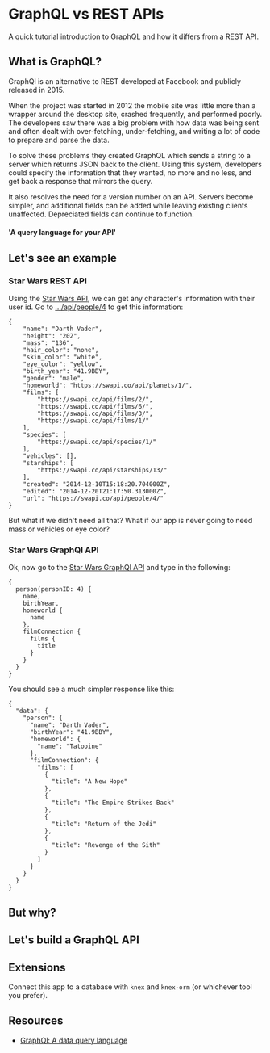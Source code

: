 # GraphQL vs REST APIs

A quick tutorial introduction to GraphQL and how it differs from a REST API.

## What is GraphQL?

GraphQl is an alternative to REST developed at Facebook and publicly released in 2015.

When the project was started in 2012 the mobile site was little more than a wrapper around the desktop site, crashed frequently, and performed poorly. The developers saw there was a big problem with how data was being sent and often dealt with over-fetching, under-fetching, and writing a lot of code to prepare and parse the data.

To solve these problems they created GraphQL which sends a string to a server which returns JSON back to the client. Using this system, developers could specify the information that they wanted, no more and no less, and get back a response that mirrors the query.

It also resolves the need for a version number on an API. Servers become simpler, and additional fields can be added while leaving existing clients unaffected. Depreciated fields can continue to function.

#### 'A query language for your API'

## Let's see an example

### Star Wars REST API

Using the [Star Wars API](https://swapi.co/), we can get any character's information with their user id.
Go to [.../api/people/4](https://swapi.co/api/people/4) to get this information:
```
{
    "name": "Darth Vader", 
    "height": "202", 
    "mass": "136", 
    "hair_color": "none", 
    "skin_color": "white", 
    "eye_color": "yellow", 
    "birth_year": "41.9BBY", 
    "gender": "male", 
    "homeworld": "https://swapi.co/api/planets/1/", 
    "films": [
        "https://swapi.co/api/films/2/", 
        "https://swapi.co/api/films/6/", 
        "https://swapi.co/api/films/3/", 
        "https://swapi.co/api/films/1/"
    ], 
    "species": [
        "https://swapi.co/api/species/1/"
    ], 
    "vehicles": [], 
    "starships": [
        "https://swapi.co/api/starships/13/"
    ], 
    "created": "2014-12-10T15:18:20.704000Z", 
    "edited": "2014-12-20T21:17:50.313000Z", 
    "url": "https://swapi.co/api/people/4/"
}
```

But what if we didn't need all that? What if our app is never going to need mass or vehicles or eye color? 

### Star Wars GraphQl API

Ok, now go to the [Star Wars GraphQl API](http://graphql.org/swapi-graphql/) and type in the following: 
```
{
  person(personID: 4) {
    name,
    birthYear,
    homeworld {
      name
    },
    filmConnection {
      films {
        title
      }
    }
  }
}
```

You should see a much simpler response like this: 
```
{
  "data": {
    "person": {
      "name": "Darth Vader",
      "birthYear": "41.9BBY",
      "homeworld": {
        "name": "Tatooine"
      },
      "filmConnection": {
        "films": [
          {
            "title": "A New Hope"
          },
          {
            "title": "The Empire Strikes Back"
          },
          {
            "title": "Return of the Jedi"
          },
          {
            "title": "Revenge of the Sith"
          }
        ]
      }
    }
  }
}
```

## But why?

## Let's build a GraphQL API

## Extensions

Connect this app to a database with `knex` and `knex-orm` (or whichever tool you prefer).

## Resources

* [GraphQl: A data query language](https://code.facebook.com/posts/1691455094417024)
